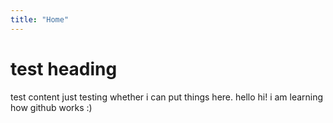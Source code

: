 ```yaml
---
title: "Home"
---
```

# test heading

test content just testing whether i can put things here. hello hi! i am learning how github works :)

